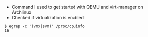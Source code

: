 * Command I used to get started with QEMU and virt-manager on Archlinux
* Checked if virtualization is enabled
```shell
$ egrep -c '(vmx|svm)' /proc/cpuinfo
16
```